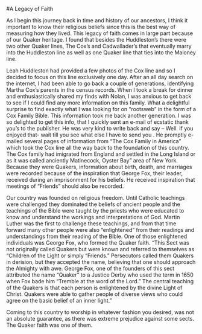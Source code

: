 #A Legacy of Faith

As I begin this journey back in time and history of our ancestors, I think it important to know their religious beliefs since this is the best way of measuring how they lived. This legacy of faith comes in large part because of our Quaker heritage. I found that besides the Huddleston’s there were two other Quaker lines, The Cox’s and Cadwallader’s that eventually marry into the Huddleston line as well as one Quaker line that ties into the Maloney line.

Leah Huddleston had provided a few photos of the Cox line and so I decided to focus on this line exclusively one day. After an all day search on the internet, I had been able to go back a couple of generations, identifying Martha Cox’s parents in the census records. When I took a break for dinner and enthusiastically shared my finds with Nolan, I was anxious to get back to see if I could find any more information on this family. What a delightful surprise to find exactly what I was looking for on “rootsweb” in the form of a Cox Family Bible.
This information took me back another generation. I was so delighted to get this info, that I quickly sent an e-mail of ecstatic thank you’s to the publisher. He was very kind to write back and say – Well. If you enjoyed that- wait till you see what else I have to send you . He promptly e-mailed several pages of information from “The Cox Family in America” which took the Cox line all the way back to the foundation of this country. The
Cox family had imigrated from England and settled in the Long Island or as it was called anciently Matinecock, Oyster Bay” area of New York. Because they were Quakers, information about birth, death, and marriages were recorded because of the inspiration that George Fox, their leader, received during an imprisonment for his beliefs. He received inspiration that meetings of “Friends” should also be recorded.

Our country was founded on religious freedom. Until Catholic teachings were challenged they dominated the beliefs of ancient people and the teachings of the Bible were taught by the priests who were educated to know and understand the workings and interpretations of God. Martin Luther was the first to challenge these teachings, and from that time forward many other people were also “enlightened” from their readings and understandings from their reading of the Bible. One of those enlightened individuals was George Fox, who formed the Quaker faith. “This Sect was not originally called Quakers but were known and referred to themselves as “Children of the Light or simply “Friends.” Persecutors called them Quakers in derision, but they accepted the name, believing that one should approach the Almighty with awe. George Fox, one of the founders of this sect attributed the name “Quaker” to a Justice Derby who used the term in 1650 when Fox bade him “Tremble at the word of the Lord.” The central teaching of the Quakers is that each person is enlightened by the divine Light of Christ. Quakers were able to gather people of diverse views who could agree on the basic belief of an inner light.”

Coming to this country to worship in whatever fashion you desired, was not an absolute guarantee, as there was extreme prejudice against some sects. The Quaker faith was one of them.